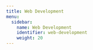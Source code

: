 ```yaml
---
title: Web Development
menu:
  sidebar:
    name: Web Development
    identifier: web-development
    weight: 20
---
```

